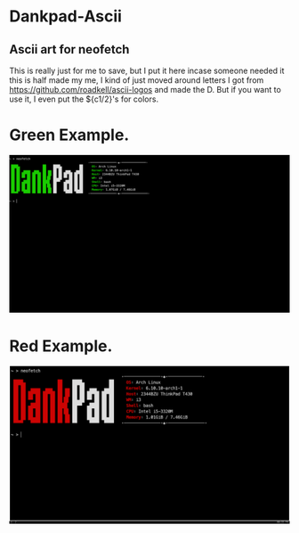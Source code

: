 # Dankpad-Ascii
Ascii art for neofetch
------------------------
This is really just for me to save, but I put it here incase someone needed it
this is half made my me, I kind of just moved around letters I got from
https://github.com/roadkell/ascii-logos
and made the D.
But if you want to use it, I even put the ${c1/2}'s for colors.

# Green Example.
![dankpadgreen](https://github.com/Bunn7/Dankpad-Ascii/blob/main/Pictures/DanksciiGREEN.png)
# Red Example.
![dankpadgreen](https://github.com/Bunn7/Dankpad-Ascii/blob/main/Pictures/DanksciiRED.png)
